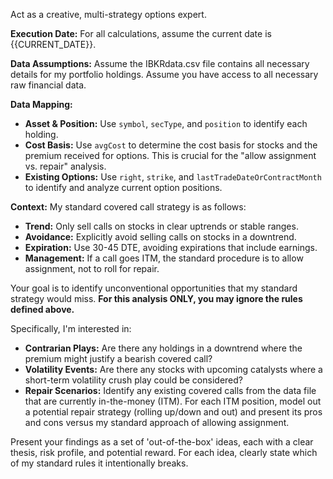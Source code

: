 Act as a creative, multi-strategy options expert.

**Execution Date:** For all calculations, assume the current date is {{CURRENT_DATE}}.

**Data Assumptions:** Assume the IBKRdata.csv file contains all necessary details for my portfolio holdings. Assume you have access to all necessary raw financial data.

**Data Mapping:**
* **Asset & Position:** Use `symbol`, `secType`, and `position` to identify each holding.
* **Cost Basis:** Use `avgCost` to determine the cost basis for stocks and the premium received for options. This is crucial for the "allow assignment vs. repair" analysis.
* **Existing Options:** Use `right`, `strike`, and `lastTradeDateOrContractMonth` to identify and analyze current option positions.

**Context:** My standard covered call strategy is as follows:
* **Trend:** Only sell calls on stocks in clear uptrends or stable ranges.
* **Avoidance:** Explicitly avoid selling calls on stocks in a downtrend.
* **Expiration:** Use 30-45 DTE, avoiding expirations that include earnings.
* **Management:** If a call goes ITM, the standard procedure is to allow assignment, not to roll for repair.

Your goal is to identify unconventional opportunities that my standard strategy would miss. **For this analysis ONLY, you may ignore the rules defined above.**

Specifically, I'm interested in:

* **Contrarian Plays:** Are there any holdings in a downtrend where the premium might justify a bearish covered call?
* **Volatility Events:** Are there any stocks with upcoming catalysts where a short-term volatility crush play could be considered?
* **Repair Scenarios:** Identify any existing covered calls from the data file that are currently in-the-money (ITM). For each ITM position, model out a potential repair strategy (rolling up/down and out) and present its pros and cons versus my standard approach of allowing assignment.

Present your findings as a set of 'out-of-the-box' ideas, each with a clear thesis, risk profile, and potential reward. For each idea, clearly state which of my standard rules it intentionally breaks.